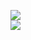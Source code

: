 [![](https://img.shields.io/badge/Made%20With-Github%20Spray-lightgrey.svg?style=for-the-badge&logo=github)](https://github.com/Annihil/github-spray#3928)  
[![](https://i.imgur.com/2DrTn0Z.gif)](https://github.com/Annihil/github-spray)